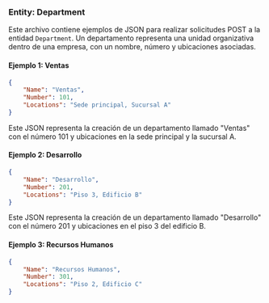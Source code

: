 ### Entity: Department

Este archivo contiene ejemplos de JSON para realizar solicitudes POST a la entidad `Department`. Un departamento representa una unidad organizativa dentro de una empresa, con un nombre, número y ubicaciones asociadas.

#### Ejemplo 1: Ventas

```json
{
    "Name": "Ventas",
    "Number": 101,
    "Locations": "Sede principal, Sucursal A"
}
```

Este JSON representa la creación de un departamento llamado "Ventas" con el número 101 y ubicaciones en la sede principal y la sucursal A.

#### Ejemplo 2: Desarrollo

```json
{
    "Name": "Desarrollo",
    "Number": 201,
    "Locations": "Piso 3, Edificio B"
}
```

Este JSON representa la creación de un departamento llamado "Desarrollo" con el número 201 y ubicaciones en el piso 3 del edificio B.

#### Ejemplo 3: Recursos Humanos

```json
{
    "Name": "Recursos Humanos",
    "Number": 301,
    "Locations": "Piso 2, Edificio C"
}
```
